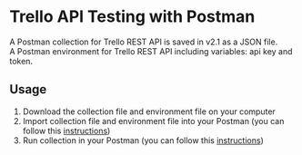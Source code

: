 # Trello API Testing with Postman
A Postman collection for Trello REST API is saved in v2.1 as a JSON file. <br>
A Postman environment for Trello REST API including variables: api key and token.
## Usage
1. Download the collection file and environment file on your computer 
2. Import collection file and environment file into your Postman (you can follow this [instructions](https://learning.postman.com/docs/getting-started/importing-and-exporting-data/))
3. Run collection in your Postman (you can follow this [instructions](https://learning.postman.com/docs/collections/running-collections/running-collections-overview/))
